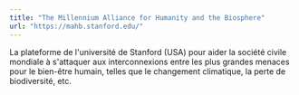 ```yaml
---
title: "The Millennium Alliance for Humanity and the Biosphere"
url: "https://mahb.stanford.edu/"
---
```


La plateforme de l'université de Stanford (USA) pour aider la société civile mondiale à s'attaquer aux interconnexions entre les plus grandes menaces pour le bien-être humain, telles que le changement climatique, la perte de biodiversité, etc.
